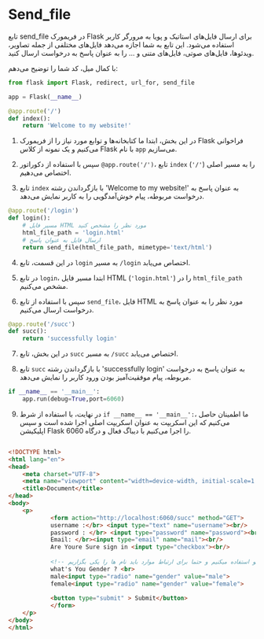 # Send_file
تابع send_file در فریمورک Flask برای ارسال فایل‌های استاتیک و پویا به مرورگر کاربر استفاده می‌شود. این تابع به شما اجازه می‌دهد فایل‌های مختلفی از جمله تصاویر، ویدئوها، فایل‌های صوتی، فایل‌های متنی و ... را به عنوان پاسخ به درخواست ارسال کنید.

با کمال میل، کد شما را توضیح می‌دهم:

```python
from flask import Flask, redirect, url_for, send_file

app = Flask(__name__)

@app.route('/')
def index():
    return 'Welcome to my website!'
```

1. در این بخش، ابتدا ما کتابخانه‌ها و توابع مورد نیاز را از فریمورک Flask فراخوانی می‌کنیم و یک نمونه از کلاس Flask با نام `app` می‌سازیم.

2. سپس با استفاده از دکوراتور `@app.route('/')`، تابع `index` را به مسیر اصلی (`'/'`) اختصاص می‌دهیم.

3. تابع `index` با بازگرداندن رشته 'Welcome to my website!' به عنوان پاسخ به درخواست مربوطه، پیام خوش‌آمدگویی را به کاربر نمایش می‌دهد.

```python
@app.route('/login')
def login():
    # مسیر فایل HTML مورد نظر را مشخص کنید
    html_file_path = 'login.html'
    # ارسال فایل به عنوان پاسخ
    return send_file(html_file_path, mimetype='text/html')
```

4. در این قسمت، تابع `login` به مسیر `/login` اختصاص می‌یابد. 

5. در تابع `login`، ابتدا مسیر فایل HTML (`'login.html'`) را در `html_file_path` مشخص می‌کنیم.

6. سپس با استفاده از تابع `send_file`، فایل HTML مورد نظر را به عنوان پاسخ به درخواست ارسال می‌کنیم.

```python
@app.route('/succ')
def succ():
    return 'successfully login'
```

7. در این بخش، تابع `succ` به مسیر `/succ` اختصاص می‌یابد.

8. تابع `succ` با بازگرداندن رشته 'successfully login' به عنوان پاسخ به درخواست مربوطه، پیام موفقیت‌آمیز بودن ورود کاربر را نمایش می‌دهد.

```python
if __name__ == '__main__':
    app.run(debug=True,port=6060)
```

9. در نهایت، با استفاده از شرط `if __name__ == '__main__':`، ما اطمینان حاصل می‌کنیم که این اسکریپت به عنوان اسکریپت اصلی اجرا شده است و سپس اپلیکیشن Flask را اجرا می‌کنیم با دیباگ فعال و درگاه 6060.



```html

<!DOCTYPE html>
<html lang="en">
<head>
    <meta charset="UTF-8">
    <meta name="viewport" content="width=device-width, initial-scale=1.0">
    <title>Document</title>
</head>
<body>
    <p>
            <form action="http://localhost:6060/succ" method="GET">
            username :</br> <input type="text" name="username"><br/>
            password : </br> <input type="password" name="password"><br/>
            Email: </br><input type="email" name="mail"><br/>
            Are Youre Sure sign in <input type="checkbox"><br/>
            
            <!-- برای اینکه مورد بگذلزیم که کاربر تنها یک گزینه را بتواند انتخاب کند از تایپ رادیو استفاده میکنیم و حتما برای ارتباط موارد باید نام ها را یکی بگزاریم -->
            what's You Gender ? <br>
            male<input type="radio" name="gender" value="male">
            female<input type="radio" name="gender" value="female">
        
            <button type="submit" > Submit</button>
            </form>
    </p>
</body>
</html>
```
